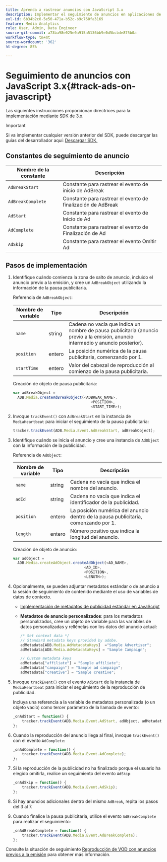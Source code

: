 ```yaml
---
title: Aprenda a rastrear anuncios con JavaScript 3.x
description: Implementar el seguimiento de anuncios en aplicaciones de navegador (JS) mediante Media SDK.
exl-id: 6b34b2c0-5e50-471a-b52c-b9c760fa3169
feature: Media Analytics
role: User, Admin, Data Engineer
source-git-commit: a73ba98e025e0a915a5136bb9e0d5bcbde875b0a
workflow-type: tm+mt
source-wordcount: '362'
ht-degree: 85%

---
```


# Seguimiento de anuncios con JavaScript 3.x{#track-ads-on-javascript}

Las siguientes instrucciones proporcionan directrices para la implementación mediante SDK de 3.x.

>[!IMPORTANT]
>
>Si va implementar cualquier versión anterior del SDK, puede descargar las guías del desarrollador aquí: [Descargar SDK.](/help/getting-started/download-sdks.md)

## Constantes de seguimiento de anuncio

| Nombre de la constante | Descripción   |
|---|---|
| `AdBreakStart` | Constante para rastrear el evento de inicio de AdBreak |
| `AdBreakComplete` | Constante para rastrear el evento de finalización de AdBreak |
| `AdStart` | Constante para rastrear el evento de Inicio de Ad |
| `AdComplete` | Constante para rastrear el evento de Finalización de Ad |
| `AdSkip` | Constante para rastrear el evento Omitir Ad |

## Pasos de implementación

1. Identifique cuándo comienza la zona de salto de anuncio, incluido el anuncio previo a la emisión, y cree un `AdBreakObject` utilizando la información de la pausa publicitaria.

   Referencia de `AdBreakObject`:

   | Nombre de variable | Tipo | Descripción |
   | --- | --- | --- |
   | `name` | string | Cadena no vacía que indica un nombre de pausa publicitaria (anuncio previo a la emisión, anuncio intermedio y anuncio posterior). |
   | `position` | entero | La posición numérica de la pausa publicitaria, comenzando por 1. |
   | `startTime` | entero | Valor del cabezal de reproducción al comienzo de la pausa publicitaria. |

   Creación de objeto de pausa publicitaria:

   ```js
   var adBreakObject =
     ADB.Media.createAdBreakObject(<ADBREAK_NAME>,
                                      <POSITION>,
                                      <START_TIME>);
   ```

1. Invoque `trackEvent()` con `AdBreakStart` en la instancia de `MediaHeartbeat` para iniciar el seguimiento de la pausa publicitaria:

   ```js
   tracker.trackEvent(ADB.Media.Event.AdBreakStart, adBreakObject);
   ```

1. Identifique cuándo se inicia el anuncio y cree una instancia de `AdObject` con la información de la publicidad.

   Referencia de `AdObject`:

   | Nombre de variable | Tipo | Descripción |
   | --- | --- | --- |
   | `name` | string | Cadena no vacía que indica el nombre del anuncio. |
   | `adId` | string | Cadena no vacía que indica el identificador de la publicidad. |
   | `position` | entero | La posición numérica del anuncio dentro de la pausa publicitaria, comenzando por 1. |
   | `length` | entero | Número positivo que indica la longitud del anuncio. |

   Creación de objeto de anuncio:

   ```js
   var adObject =
     ADB.Media.createAdObject.createAdObject(<AD_NAME>,
                                   <AD_ID>,
                                   <POSITION>,
                                   <LENGTH>);
   ```

1. Opcionalmente, se pueden adjuntar metadatos estándar o de anuncio a la sesión de seguimiento de contenido mediante el uso de variables de datos de contexto.

   * [Implementación de metadatos de publicidad estándar en JavaScript](/help/use-cases/track-ads/impl-std-ad-metadata/impl-std-ad-md-js/impl-std-ad-metadata-js3.md)
   * **Metadatos de anuncio personalizados**: para los metadatos personalizados, cree un objeto de variable para las variables de datos personalizadas y rellénelas con los datos del anuncio actual:

      ```js
      /* Set context data */
      // Standard metadata keys provided by adobe.
      adMetadata[ADB.Media.AdMetadataKeys]  ="Sample Advertiser";
      adMetadata[ADB.Media.AdMetadataKeys] = "Sample Campaign";
      
      // Custom metadata keys
      adMetadata["affiliate"] = "Sample affiliate";
      adMetadata["campaign"] = "Sample ad campaign";
      adMetadata["creative"] = "Sample creative";
      ```

1. Invoque `trackEvent()` con el evento `AdStart` de la instancia de `MediaHeartbeat` para iniciar el seguimiento de la reproducción de publicidad.

   Incluya una referencia a la variable de metadatos personalizada (o un objeto vacío) como tercer parámetro de la llamada de evento:

   ```js
   _onAdStart = function() {
       tracker.trackEvent(ADB.Media.Event.AdStart, adObject, adMetadata);
   };
   ```

1. Cuando la reproducción del anuncio llega al final, invoque `trackEvent()` con el evento `AdComplete`:

   ```js
   _onAdComplete = function() {
       tracker.trackEvent(ADB.Media.Event.AdComplete);
   };
   ```

1. Si la reproducción de la publicidad no ha finalizado porque el usuario ha elegido omitirla, realice un seguimiento del evento `AdSkip`

   ```js
   _onAdSkip = function() {
       tracker.trackEvent(ADB.Media.Event.AdSkip);
   };
   ```

1. Si hay anuncios adicionales dentro del mismo `AdBreak`, repita los pasos del 3 al 7.
1. Cuando finalice la pausa publicitaria, utilice el evento `AdBreakComplete` para realizar el seguimiento:

   ```js
   _onAdBreakComplete = function() {
       tracker.trackEvent(ADB.Media.Event.AdBreakComplete);
   };
   ```

Consulte la situación de seguimiento [Reproducción de VOD con anuncios previos a la emisión](/help/use-cases/tracking-scenarios/vod-preroll-ads.md) para obtener más información.
